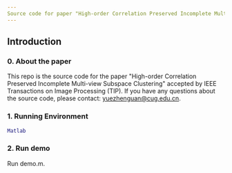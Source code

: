 ```yaml
---
Source code for paper "High-order Correlation Preserved Incomplete Multi-view Subspace Clustering"
---
```

## Introduction
### 0. About the paper
This repo is the source code for the paper "High-order Correlation Preserved Incomplete Multi-view Subspace Clustering" accepted by IEEE Transactions on Image Processing (TIP). If you have any questions about the source code, please contact: yuezhenguan@cug.edu.cn.

### 1. Running Environment
```matlab
Matlab
```

### 2. Run demo

Run demo.m.
